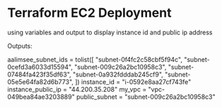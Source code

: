# Terraform EC2 Deployment
using variables and output to display instance id and public ip address


Outputs:

aalimsee_subnet_ids = tolist([
  "subnet-0f4fc2c58cbf5f94c",
  "subnet-0cefd3a6033d15594",
  "subnet-009c26a2bc10958c3",
  "subnet-07484fa423f35df63",
  "subnet-0a932fdddab245cf9",
  "subnet-05e5e64fa82d6b773",
])
instance_id = "i-0592e8aa27cf743fe"
instance_public_ip = "44.200.35.208"
my_vpc = "vpc-049bea84ae3203889"
public_subnet = "subnet-009c26a2bc10958c3"